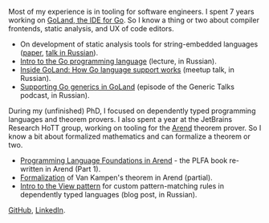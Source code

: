 Most of my experience is in tooling for software engineers. I spent 7 years working on [GoLand, the IDE for Go](https://www.jetbrains.com/go/). 
So I know a thing or two about compiler frontends, static analysis, and UX of code editors.

- On development of static analysis tools for string-embedded languages ([paper](https://dl.acm.org/doi/10.1145/2855667.2855672), [talk in Russian](https://www.youtube.com/watch?v=hD4TKkTKaBE)).
- [Intro to the Go programming language](https://www.youtube.com/watch?v=1V5GAYoaKRE) (lecture, in Russian).
- [Inside GoLand: How Go language support works](https://www.youtube.com/watch?v=5RkHot9MES0) (meetup talk, in Russian).
- [Supporting Go generics in GoLand](https://soundcloud.com/generictalks/generictalks-s03e03-goland-special) (episode of the Generic Talks podcast, in Russian).

During my (unfinished) PhD, I focused on dependently typed programming languages and theorem provers. 
I also spent a year at the JetBrains Research HoTT group, working on tooling for the [Arend](https://arend-lang.github.io/) theorem prover. So I know a bit about formalized mathematics and can formalize a theorem or two.

- [Programming Language Foundations in Arend](https://github.com/marat-rkh/plfa.github.io) - the PLFA book re-written in Arend (Part 1).
- [Formalization](https://github.com/marat-rkh/van-kampen) of Van Kampen's theorem in Arend (partial).
- [Intro to the View pattern](https://habr.com/ru/companies/JetBrains-education/articles/277989/) for custom pattern-matching rules in dependently typed languages (blog post, in Russian).

[GitHub](https://github.com/marat-rkh), [LinkedIn](https://www.linkedin.com/in/marat-khabibullin-a5368310b/).